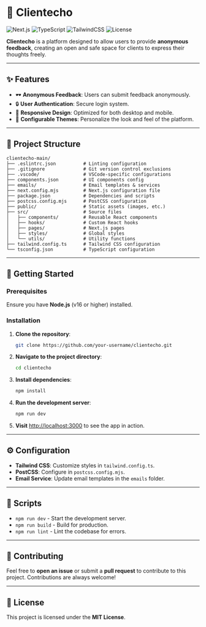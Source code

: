 

# 🎯 **Clientecho**  
![Next.js](https://img.shields.io/badge/Next.js-11.1.0-blue.svg) ![TypeScript](https://img.shields.io/badge/TypeScript-4.3.5-blue.svg) ![TailwindCSS](https://img.shields.io/badge/TailwindCSS-2.2.19-green.svg) ![License](https://img.shields.io/badge/License-MIT-yellow.svg)

**Clientecho** is a platform designed to allow users to provide **anonymous feedback**, creating an open and safe space for clients to express their thoughts freely.

---

## ✨ **Features**

- 🕶 **Anonymous Feedback**: Users can submit feedback anonymously.
- 🔒 **User Authentication**: Secure login system.
- 📱 **Responsive Design**: Optimized for both desktop and mobile.
- 🎨 **Configurable Themes**: Personalize the look and feel of the platform.

---

## 📂 **Project Structure**

```
clientecho-main/
├── .eslintrc.json          # Linting configuration
├── .gitignore              # Git version control exclusions
├── .vscode/                # VSCode-specific configurations
├── components.json         # UI components config
├── emails/                 # Email templates & services
├── next.config.mjs         # Next.js configuration file
├── package.json            # Dependencies and scripts
├── postcss.config.mjs      # PostCSS configuration
├── public/                 # Static assets (images, etc.)
├── src/                    # Source files
│   ├── components/         # Reusable React components
│   ├── hooks/              # Custom React hooks
│   ├── pages/              # Next.js pages
│   ├── styles/             # Global styles
│   └── utils/              # Utility functions
├── tailwind.config.ts      # Tailwind CSS configuration
└── tsconfig.json           # TypeScript configuration
```

---

## 🚀 **Getting Started**

### **Prerequisites**

Ensure you have **Node.js** (v16 or higher) installed.

### **Installation**

1. **Clone the repository**:

   ```bash
   git clone https://github.com/your-username/clientecho.git
   ```

2. **Navigate to the project directory**:

   ```bash
   cd clientecho
   ```

3. **Install dependencies**:

   ```bash
   npm install
   ```

4. **Run the development server**:

   ```bash
   npm run dev
   ```

5. **Visit** [http://localhost:3000](http://localhost:3000) to see the app in action.

---

## ⚙️ **Configuration**

- **Tailwind CSS**: Customize styles in `tailwind.config.ts`.
- **PostCSS**: Configure in `postcss.config.mjs`.
- **Email Service**: Update email templates in the `emails` folder.

---

## 📜 **Scripts**

- `npm run dev` - Start the development server.
- `npm run build` - Build for production.
- `npm run lint` - Lint the codebase for errors.

---

## 🤝 **Contributing**

Feel free to **open an issue** or submit a **pull request** to contribute to this project. Contributions are always welcome!

---

## 📄 **License**

This project is licensed under the **MIT License**.